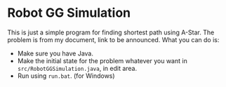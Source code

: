 # Robot GG Simulation
This is just a simple program for finding shortest path using A-Star. The problem is from my document, link to be announced. What you can do is:
- Make sure you have Java.
- Make the initial state for the problem whatever you want in `src/RobotGGSimulation.java`, in edit area.
- Run using `run.bat`. (for Windows)